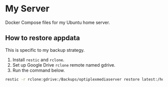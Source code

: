 # My Server

Docker Compose files for my Ubuntu home server.

## How to restore appdata

This is specific to my backup strategy.

1. Install `restic` and `rclone`.
2. Set up Google Drive `rclone` remote named gdrive.
3. Run the command below.

```bash
restic -r rclone:gdrive:/Backups/optiplexmediaserver restore latest:/home/harryzhong/docker/appdata --target ./appdata
```